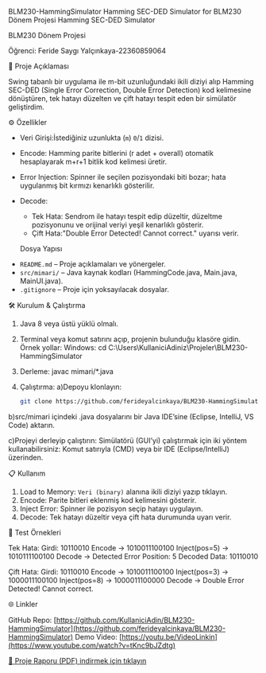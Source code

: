  BLM230-HammingSimulator
Hamming SEC-DED Simulator for BLM230 Dönem Projesi
Hamming SEC-DED Simulator

BLM230 Dönem Projesi

Öğrenci: Feride Saygı Yalçınkaya-22360859064



 📜 Proje Açıklaması

Swing tabanlı bir uygulama ile m-bit uzunluğundaki ikili diziyi alıp Hamming SEC-DED (Single Error Correction, Double Error Detection) kod kelimesine dönüştüren, tek hatayı düzelten ve çift hatayı tespit eden bir simülatör geliştirdim.

 ⚙️ Özellikler

* Veri Girişi:İstediğiniz uzunlukta (`m`) `0`/`1` dizisi.
* Encode: Hamming parite bitlerini (r adet + overall) otomatik hesaplayarak m+r+1 bitlik kod kelimesi üretir.
* Error Injection: Spinner ile seçilen pozisyondaki biti bozar; hata uygulanmış bit kırmızı kenarlıklı gösterilir.
* Decode:

  * Tek Hata: Sendrom ile hatayı tespit edip düzeltir, düzeltme pozisyonunu ve orijinal veriyi yeşil kenarlıklı gösterir.
  * Çift Hata:"Double Error Detected! Cannot correct." uyarısı verir.
 
  Dosya Yapısı

- `README.md` – Proje açıklamaları ve yönergeler.
- `src/mimari/` – Java kaynak kodları (HammingCode.java, Main.java, MainUI.java).
- `.gitignore` – Proje için yoksayılacak dosyalar.

🛠️ Kurulum & Çalıştırma

1. Java 8 veya üstü yüklü olmalı.
2. Terminal veya komut satırını açıp, projenin bulunduğu klasöre gidin. Örnek yollar:
  Windows: cd C:\Users\KullaniciAdiniz\Projeler\BLM230-HammingSimulator
   
3. Derleme:
   javac mimari/*.java
   
4. Çalıştırma:
  a)Depoyu klonlayın:
   ```bash
   git clone https://github.com/ferideyalcinkaya/BLM230-HammingSimulator.git
  b)src/mimari içindeki .java dosyalarını bir Java IDE’sine (Eclipse, IntelliJ, VS Code) aktarın.

  c)Projeyi derleyip çalıştırın:
   Simülatörü (GUI’yi) çalıştırmak için iki yöntem kullanabilirsiniz: Komut satırıyla (CMD) veya bir IDE (Eclipse/IntelliJ) üzerinden. 
   
 📋 Kullanım

1. Load to Memory: `Veri (binary)` alanına ikili diziyi yazıp tıklayın.
2. Encode: Parite bitleri eklenmiş kod kelimesini gösterir.
3. Inject Error: Spinner ile pozisyon seçip hatayı uygulayın.
4. Decode: Tek hatayı düzeltir veya çift hata durumunda uyarı verir.

 🔎 Test Örnekleri

 Tek Hata:
  Girdi: 10110010
  Encode → 1010011100100
  Inject(pos=5) → 1010111100100
  Decode → Detected Error Position: 5
           Decoded Data: 10110010
  

  Çift Hata:
  Girdi: 10110010
  Encode → 1010011100100
  Inject(pos=3) → 1000011100100
  Inject(pos=8) → 1000011100000
  Decode → Double Error Detected! Cannot correct.
  

🌐 Linkler

GitHub Repo: [https://github.com/KullaniciAdin/BLM230-HammingSimulator](https://github.com/ferideyalcinkaya/BLM230-HammingSimulator)
Demo Video: [https://youtu.be/VideoLinkin](https://www.youtube.com/watch?v=tKnc9bJZdtg)

[📄 Proje Raporu (PDF) indirmek için tıklayın](./BLM230_Proje_Feride_Yalcinkaya.pdf)

